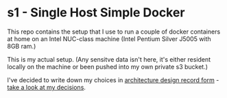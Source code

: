 # s1 - Single Host Simple Docker

This repo contains the setup that I use to run a couple of docker
containers at home on an Intel NUC-class machine (Intel Pentium Silver
J5005 with 8GB ram.)

This is my actual setup. (Any sensitve data isn't here, it's either
resident locally on the machine or been pushed into my own private s3
bucket.)

I've decided to write down my choices in [architecture design record form](https://github.com/joelparkerhenderson/architecture_decision_record) -
[take a look at my decisions](adr).






